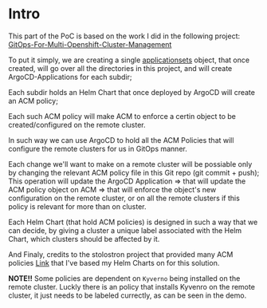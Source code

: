 # Intro
This part of the PoC is based on the work I did in the following project: [GitOps-For-Multi-Openshift-Cluster-Management
](https://github.com/tommeramber/GitOps-For-Multi-Openshift-Cluster-Management)

To put it simply, we are creating a single [applicationsets](https://argo-cd.readthedocs.io/en/stable/user-guide/application-set/) object, that once created, will go over all the directories in this project, and will create ArgoCD-Applications for each subdir; 

Each subdir holds an Helm Chart that once deployed by ArgoCD will create an ACM policy; 

Each such ACM policy will make ACM to enforce a certin object to be created/configured on the remote cluster.

In such way we can use ArgoCD to hold all the ACM Policies that will configure the remote clusters for us in GitOps manner.

Each change we'll want to make on a remote cluster will be possiable only by changing the relevant ACM policy file in this Git repo (git commit + push); This operation will update the ArgoCD Application => that will update the ACM policy object on ACM => that will enforce the object's new configuration on the remote cluster, or on all the remote clusters if this policy is relevant for more than on cluster.


Each Helm Chart (that hold ACM policies) is designed in such a way that we can decide, by giving a cluster a unique label associated with the Helm Chart, which clusters should be affected by it.

And Finaly, credits to the stolostron project that provided many ACM policies [Link](https://github.com/stolostron/policy-collection) that I've based my Helm Charts on for this solution.

**NOTE!!** Some policies are dependent on `Kyverno` being installed on the remote cluster. Luckly there is an policy that installs Kyvenro on the remote cluster, it just needs to be labeled currectly, as can be seen in the demo.
